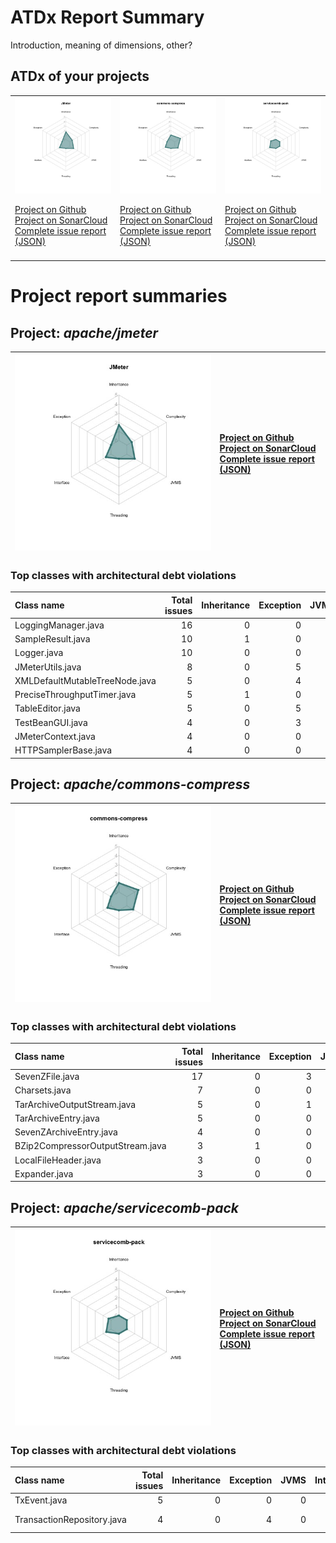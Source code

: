 
# ATDx Report Summary

Introduction, meaning of dimensions, other?

## ATDx of your projects
||||
|-|-|-|
|<img src="https://github.com/robertoverdecchia/ATDx_report_sandbox/blob/master/plots/JMeter.jpg"/> <p style="text-align:left">[Project on Github](https://github.com/apache/jmeter) <br> [Project on SonarCloud ](https://sonarcloud.io/dashboard?id=JMeter) <br> [Complete issue report (JSON)](https://github.com/robertoverdecchia/ATDx_report_sandbox/blob/master/jsons/JMeter.json)</p>|<img src="https://github.com/robertoverdecchia/ATDx_report_sandbox/blob/master/plots/commons-compress.jpg"/> <p style="text-align:left">[Project on Github](https://github.com/apache/commons-compress) <br> [Project on SonarCloud ](https://sonarcloud.io/dashboard?id=commons-compress) <br> [Complete issue report (JSON)](https://github.com/robertoverdecchia/ATDx_report_sandbox/blob/master/jsons/commons-compress.json)</p>|<img src="https://github.com/robertoverdecchia/ATDx_report_sandbox/blob/master/plots/servicecomb-pack.jpg"/> <p style="text-align:left">[Project on Github](https://github.com/apache/servicecomb-pack) <br> [Project on SonarCloud ](https://sonarcloud.io/dashboard?id=servicecomb-pack) <br> [Complete issue report (JSON)](https://github.com/robertoverdecchia/ATDx_report_sandbox/blob/master/jsons/servicecomb-pack.json)</p>
 | |

# Project report summaries
## Project: _apache/jmeter_
|<img src="https://github.com/robertoverdecchia/ATDx_report_sandbox/blob/master/plots/JMeter.jpg"/>|<p style="text-align:left">[Project on Github](https://github.com/apache/jmeter) <br> [Project on SonarCloud ](https://sonarcloud.io/dashboard?id=JMeter) <br> [Complete issue report (JSON)](https://github.com/robertoverdecchia/ATDx_report_sandbox/blob/master/jsons/JMeter.json)</p>
|-|-|
### Top classes with architectural debt violations
| Class name                     |   Total issues |   Inheritance |   Exception |   JVMS |   Interface |   Threading |   Complexity | Fully qualified name                                                                              |
|:-------------------------------|---------------:|--------------:|------------:|-------:|------------:|------------:|-------------:|:--------------------------------------------------------------------------------------------------|
| LoggingManager.java            |             16 |             0 |           0 |      0 |          16 |           0 |            0 | src/jorphan/src/main/java/org/apache/jorphan/logging/LoggingManager.java                          |
| SampleResult.java              |             10 |             1 |           0 |      0 |           9 |           0 |            0 | src/core/src/main/java/org/apache/jmeter/samplers/SampleResult.java                               |
| Logger.java                    |             10 |             0 |           0 |      0 |          10 |           0 |            0 | src/jorphan/src/main/java/org/apache/log/Logger.java                                              |
| JMeterUtils.java               |              8 |             0 |           5 |      0 |           3 |           0 |            0 | src/core/src/main/java/org/apache/jmeter/util/JMeterUtils.java                                    |
| XMLDefaultMutableTreeNode.java |              5 |             0 |           4 |      0 |           1 |           0 |            0 | src/components/src/main/java/org/apache/jmeter/visualizers/XMLDefaultMutableTreeNode.java         |
| PreciseThroughputTimer.java    |              5 |             1 |           0 |      0 |           4 |           0 |            0 | src/components/src/main/java/org/apache/jmeter/timers/poissonarrivals/PreciseThroughputTimer.java |
| TableEditor.java               |              5 |             0 |           5 |      0 |           0 |           0 |            0 | src/core/src/main/java/org/apache/jmeter/testbeans/gui/TableEditor.java                           |
| TestBeanGUI.java               |              4 |             0 |           3 |      0 |           1 |           0 |            0 | src/core/src/main/java/org/apache/jmeter/testbeans/gui/TestBeanGUI.java                           |
| JMeterContext.java             |              4 |             0 |           0 |      0 |           4 |           0 |            0 | src/core/src/main/java/org/apache/jmeter/threads/JMeterContext.java                               |
| HTTPSamplerBase.java           |              4 |             0 |           0 |      0 |           4 |           0 |            0 | src/protocol/http/src/main/java/org/apache/jmeter/protocol/http/sampler/HTTPSamplerBase.java      |

## Project: _apache/commons-compress_
|<img src="https://github.com/robertoverdecchia/ATDx_report_sandbox/blob/master/plots/commons-compress.jpg"/>|<p style="text-align:left">[Project on Github](https://github.com/apache/commons-compress) <br> [Project on SonarCloud ](https://sonarcloud.io/dashboard?id=commons-compress) <br> [Complete issue report (JSON)](https://github.com/robertoverdecchia/ATDx_report_sandbox/blob/master/jsons/commons-compress.json)</p>
|-|-|
### Top classes with architectural debt violations
| Class name                       |   Total issues |   Inheritance |   Exception |   JVMS |   Interface |   Threading |   Complexity | Fully qualified name                                                                         |
|:---------------------------------|---------------:|--------------:|------------:|-------:|------------:|------------:|-------------:|:---------------------------------------------------------------------------------------------|
| SevenZFile.java                  |             17 |             0 |           3 |      0 |           3 |           0 |           11 | src/main/java/org/apache/commons/compress/archivers/sevenz/SevenZFile.java                   |
| Charsets.java                    |              7 |             0 |           0 |      0 |           7 |           0 |            0 | src/main/java/org/apache/commons/compress/utils/Charsets.java                                |
| TarArchiveOutputStream.java      |              5 |             0 |           1 |      0 |           4 |           0 |            0 | src/main/java/org/apache/commons/compress/archivers/tar/TarArchiveOutputStream.java          |
| TarArchiveEntry.java             |              5 |             0 |           0 |      0 |           2 |           0 |            3 | src/main/java/org/apache/commons/compress/archivers/tar/TarArchiveEntry.java                 |
| SevenZArchiveEntry.java          |              4 |             0 |           0 |      0 |           4 |           0 |            0 | src/main/java/org/apache/commons/compress/archivers/sevenz/SevenZArchiveEntry.java           |
| BZip2CompressorOutputStream.java |              3 |             1 |           0 |      0 |           0 |           0 |            2 | src/main/java/org/apache/commons/compress/compressors/bzip2/BZip2CompressorOutputStream.java |
| LocalFileHeader.java             |              3 |             0 |           0 |      0 |           3 |           0 |            0 | src/main/java/org/apache/commons/compress/archivers/arj/LocalFileHeader.java                 |
| Expander.java                    |              3 |             0 |           0 |      0 |           3 |           0 |            0 | src/main/java/org/apache/commons/compress/archivers/examples/Expander.java                   |

## Project: _apache/servicecomb-pack_
|<img src="https://github.com/robertoverdecchia/ATDx_report_sandbox/blob/master/plots/servicecomb-pack.jpg"/>|<p style="text-align:left">[Project on Github](https://github.com/apache/servicecomb-pack) <br> [Project on SonarCloud ](https://sonarcloud.io/dashboard?id=servicecomb-pack) <br> [Complete issue report (JSON)](https://github.com/robertoverdecchia/ATDx_report_sandbox/blob/master/jsons/servicecomb-pack.json)</p>
|-|-|
### Top classes with architectural debt violations
| Class name                 |   Total issues |   Inheritance |   Exception |   JVMS |   Interface |   Threading |   Complexity | Fully qualified name                                                                                      |
|:---------------------------|---------------:|--------------:|------------:|-------:|------------:|------------:|-------------:|:----------------------------------------------------------------------------------------------------------|
| TxEvent.java               |              5 |             0 |           0 |      0 |           5 |           0 |            0 | alpha/alpha-core/src/main/java/org/apache/servicecomb/pack/alpha/core/TxEvent.java                        |
| TransactionRepository.java |              4 |             0 |           4 |      0 |           0 |           0 |            0 | alpha/alpha-fsm/src/main/java/org/apache/servicecomb/pack/alpha/fsm/repository/TransactionRepository.java |

